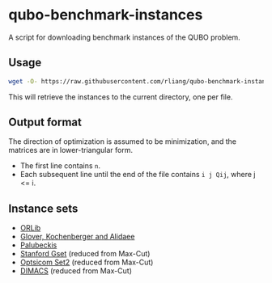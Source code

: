 # qubo-benchmark-instances
A script for downloading benchmark instances of the QUBO problem.

## Usage

```sh
wget -O- https://raw.githubusercontent.com/rliang/qubo-benchmark-instances/main/get.py | python3 --
```

This will retrieve the instances to the current directory,
one per file.

## Output format

The direction of optimization is assumed to be minimization,
and the matrices are in lower-triangular form.

* The first line contains `n`.
* Each subsequent line until the end of the file contains `i j Qij`, where j <= i.

## Instance sets

* [ORLib](http://people.brunel.ac.uk/~mastjjb/jeb/orlib/files)
* [Glover, Kochenberger and Alidaee](http://biqmac.uni-klu.ac.at/library/biq/gka/)
* [Palubeckis](https://www.personalas.ktu.lt/~ginpalu)
* [Stanford Gset](https://web.stanford.edu/~yyye/yyye/Gset) (reduced from Max-Cut)
* [Optsicom Set2](http://grafo.etsii.urjc.es/optsicom/maxcut) (reduced from Max-Cut)
* [DIMACS](http://dimacs.rutgers.edu/archive/Challenges/Seventh/Instances) (reduced from Max-Cut)
